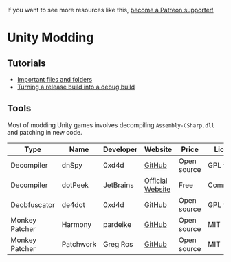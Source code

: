 <!-- TITLE: Unity -->

If you want to see more resources like this, [become a Patreon supporter!](https://www.patreon.com/fireundubh) 

# Unity Modding
## Tutorials

* [Important files and folders](/unity/important-files-and-folders)
* [Turning a release build into a debug build](/unity/turning-a-release-build-into-a-debug-build)

## Tools

Most of modding Unity games involves decompiling `Assembly-CSharp.dll` and patching in new code.

Type | Name | Developer | Website | Price | License | Download
--- | --- | --- | --- | --- | --- | ---
Decompiler | dnSpy | 0xd4d | [GitHub](https://github.com/0xd4d/dnSpy) | Open source | GPL v3 | [https://ci.appveyor.com/project/0xd4d/dnspy/branch/master/artifacts](https://ci.appveyor.com/project/0xd4d/dnspy/branch/master/artifacts)
Decompiler | dotPeek | JetBrains | [Official Website](https://www.jetbrains.com/decompiler/) | Free | Commercial | [https://www.jetbrains.com/decompiler/download/](https://www.jetbrains.com/decompiler/download/)
Deobfuscator | de4dot | 0xd4d | [GitHub](https://github.com/0xd4d/de4dot) | Open source | GPL v3 | [https://ci.appveyor.com/project/0xd4d/de4dot/branch/master/artifacts](https://ci.appveyor.com/project/0xd4d/de4dot/branch/master/artifacts)
Monkey Patcher | Harmony | pardeike | [GitHub](https://github.com/pardeike/Harmony) | Open source | MIT | Compile from source code
Monkey Patcher | Patchwork | Greg Ros | [GitHub](https://github.com/GregRos/Patchwork) | Open source | MIT | Compile from source code
